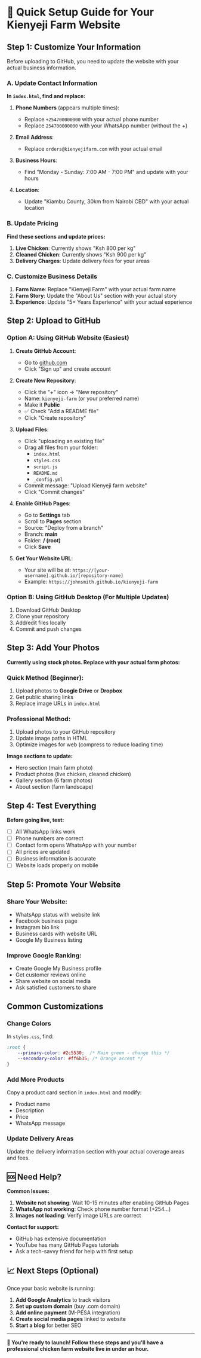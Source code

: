 # 🚀 Quick Setup Guide for Your Kienyeji Farm Website

## Step 1: Customize Your Information

Before uploading to GitHub, you need to update the website with your actual business information.

### A. Update Contact Information

**In `index.html`, find and replace:**

1. **Phone Numbers** (appears multiple times):
   - Replace `+254700000000` with your actual phone number
   - Replace `254700000000` with your WhatsApp number (without the +)

2. **Email Address**:
   - Replace `orders@kienyejifarm.com` with your actual email

3. **Business Hours**:
   - Find "Monday - Sunday: 7:00 AM - 7:00 PM" and update with your hours

4. **Location**:
   - Update "Kiambu County, 30km from Nairobi CBD" with your actual location

### B. Update Pricing

**Find these sections and update prices:**

1. **Live Chicken**: Currently shows "Ksh 800 per kg"
2. **Cleaned Chicken**: Currently shows "Ksh 900 per kg"
3. **Delivery Charges**: Update delivery fees for your areas

### C. Customize Business Details

1. **Farm Name**: Replace "Kienyeji Farm" with your actual farm name
2. **Farm Story**: Update the "About Us" section with your actual story
3. **Experience**: Update "5+ Years Experience" with your actual experience

## Step 2: Upload to GitHub

### Option A: Using GitHub Website (Easiest)

1. **Create GitHub Account**:
   - Go to [github.com](https://github.com)
   - Click "Sign up" and create account

2. **Create New Repository**:
   - Click the "+" icon → "New repository"
   - Name: `kienyeji-farm` (or your preferred name)
   - Make it **Public**
   - ✅ Check "Add a README file"
   - Click "Create repository"

3. **Upload Files**:
   - Click "uploading an existing file"
   - Drag all files from your folder:
     - `index.html`
     - `styles.css`
     - `script.js`
     - `README.md`
     - `_config.yml`
   - Commit message: "Upload Kienyeji farm website"
   - Click "Commit changes"

4. **Enable GitHub Pages**:
   - Go to **Settings** tab
   - Scroll to **Pages** section
   - Source: "Deploy from a branch"
   - Branch: **main**
   - Folder: **/ (root)**
   - Click **Save**

5. **Get Your Website URL**:
   - Your site will be at: `https://[your-username].github.io/[repository-name]`
   - Example: `https://johnsmith.github.io/kienyeji-farm`

### Option B: Using GitHub Desktop (For Multiple Updates)

1. Download GitHub Desktop
2. Clone your repository
3. Add/edit files locally
4. Commit and push changes

## Step 3: Add Your Photos

**Currently using stock photos. Replace with your actual farm photos:**

### Quick Method (Beginner):
1. Upload photos to **Google Drive** or **Dropbox**
2. Get public sharing links
3. Replace image URLs in `index.html`

### Professional Method:
1. Upload photos to your GitHub repository
2. Update image paths in HTML
3. Optimize images for web (compress to reduce loading time)

**Image sections to update:**
- Hero section (main farm photo)
- Product photos (live chicken, cleaned chicken)
- Gallery section (6 farm photos)
- About section (farm landscape)

## Step 4: Test Everything

**Before going live, test:**

- [ ] All WhatsApp links work
- [ ] Phone numbers are correct
- [ ] Contact form opens WhatsApp with your number
- [ ] All prices are updated
- [ ] Business information is accurate
- [ ] Website loads properly on mobile

## Step 5: Promote Your Website

### Share Your Website:
- WhatsApp status with website link
- Facebook business page
- Instagram bio link
- Business cards with website URL
- Google My Business listing

### Improve Google Ranking:
- Create Google My Business profile
- Get customer reviews online
- Share website on social media
- Ask satisfied customers to share

## Common Customizations

### Change Colors
In `styles.css`, find:
```css
:root {
    --primary-color: #2c5530;  /* Main green - change this */
    --secondary-color: #ff6b35; /* Orange accent */
}
```

### Add More Products
Copy a product card section in `index.html` and modify:
- Product name
- Description
- Price
- WhatsApp message

### Update Delivery Areas
Update the delivery information section with your actual coverage areas and fees.

## 🆘 Need Help?

**Common Issues:**

1. **Website not showing**: Wait 10-15 minutes after enabling GitHub Pages
2. **WhatsApp not working**: Check phone number format (+254...)
3. **Images not loading**: Verify image URLs are correct

**Contact for support:**
- GitHub has extensive documentation
- YouTube has many GitHub Pages tutorials
- Ask a tech-savvy friend for help with first setup

## 📈 Next Steps (Optional)

Once your basic website is running:

1. **Add Google Analytics** to track visitors
2. **Set up custom domain** (buy .com domain)
3. **Add online payment** (M-PESA integration)
4. **Create social media pages** linked to website
5. **Start a blog** for better SEO

---

**🎉 You're ready to launch! Follow these steps and you'll have a professional chicken farm website live in under an hour.**